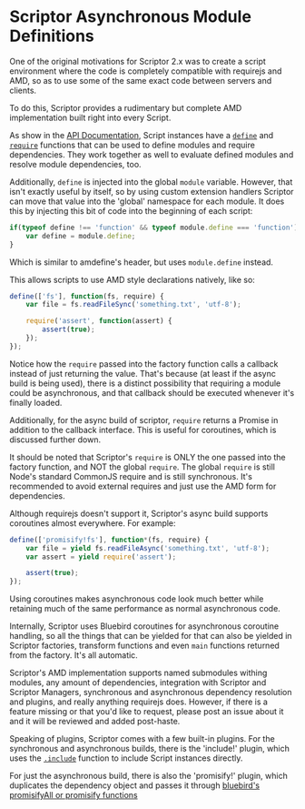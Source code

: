 Scriptor Asynchronous Module Definitions
========================================

One of the original motivations for Scriptor 2.x was to create a script environment where the code is completely compatible with requirejs and AMD, so as to use some of the same exact code between servers and clients.

To do this, Scriptor provides a rudimentary but complete AMD implementation built right into every Script.

As show in the [API Documentation](https://github.com/novacrazy/scriptor/blob/master/docs/api.md), Script instances have a [`define`](https://github.com/novacrazy/scriptor/blob/master/docs/api.md#define-idefinefunction) and [`require`](https://github.com/novacrazy/scriptor/blob/master/docs/api.md#require-irequirefunction) functions that can be used to define modules and require dependencies. They work together as well to evaluate defined modules and resolve module dependencies, too.

Additionally, `define` is injected into the global `module` variable. However, that isn't exactly useful by itself, so by using custom extension handlers Scriptor can move that value into the 'global' namespace for each module. It does this by injecting this bit of code into the beginning of each script:
```javascript
if(typeof define !== 'function' && typeof module.define === 'function') {
    var define = module.define;
}
```

Which is similar to amdefine's header, but uses `module.define` instead.

This allows scripts to use AMD style declarations natively, like so:
```javascript
define(['fs'], function(fs, require) {
    var file = fs.readFileSync('something.txt', 'utf-8');

    require('assert', function(assert) {
        assert(true);
    });
});
```

Notice how the `require` passed into the factory function calls a callback instead of just returning the value. That's because (at least if the async build is being used), there is a distinct possibility that requiring a module could be asynchronous, and that callback should be executed whenever it's finally loaded.

Additionally, for the async build of scriptor, `require` returns a Promise in addition to the callback interface. This is useful for coroutines, which is discussed further down.

It should be noted that Scriptor's `require` is ONLY the one passed into the factory function, and NOT the global `require`. The global `require` is still Node's standard CommonJS require and is still synchronous. It's recommended to avoid external requires and just use the AMD form for dependencies.

Although requirejs doesn't support it, Scriptor's async build supports coroutines almost everywhere. For example:
```javascript
define(['promisify!fs'], function*(fs, require) {
    var file = yield fs.readFileAsync('something.txt', 'utf-8');
    var assert = yield require('assert');

    assert(true);
});
```

Using coroutines makes asynchronous code look much better while retaining much of the same performance as normal asynchronous code.

Internally, Scriptor uses Bluebird coroutines for asynchronous coroutine handling, so all the things that can be yielded for that can also be yielded in Scriptor factories, transform functions and even `main` functions returned from the factory. It's all automatic.

Scriptor's AMD implementation supports named submodules withing modules, any amount of dependencies, integration with Scriptor and Scriptor Managers, synchronous and asynchronous dependency resolution and plugins, and really anything requirejs does. However, if there is a feature missing or that you'd like to request, please post an issue about it and it will be reviewed and added post-haste.

Speaking of plugins, Scriptor comes with a few built-in plugins. For the synchronous and asynchronous builds, there is the 'include!' plugin, which uses the [`.include`](https://github.com/novacrazy/scriptor/blob/master/docs/api.md#includefilename--string-load--boolean---script) function to include Script instances directly.

For just the asynchronous build, there is also the 'promisify!' plugin, which duplicates the dependency object and passes it through [bluebird's promisifyAll or promisify functions](https://github.com/petkaantonov/bluebird/blob/master/API.md#promisification)

